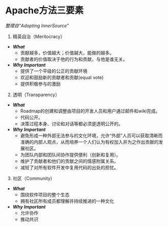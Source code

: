 # Apache方法三要素
*整理自“Adopting InnerSource”*
1. 精英自治（Meritocracy）
- ***What***
  - 贡献越多，价值越大；价值越大，能做的越多。
  - 贡献者的价值取决于他的行为和贡献，与他是谁无关。
- ***Why Important***
  - 提供了一个平级的公正的贡献环境
  - 欢迎和鼓励新的贡献者和贡献(equal vote)
  - 提供积极参与的激励
2. 透明（Transparency）
- ***What***
  - Roadmap的创建和调整由项目的开发人员和用户通过邮件和wiki完成。
  - 代码公开。
  - 决策过程本身、讨论和对话等都必须是透明公开的。
- ***Why Important***
  - 避免形成一种外部无法参与的文化环境，允许“外部”人员可以获取清晰而准确的内部人观点，从而培养一个人们认为有权加入并为之作出贡献的发展社区。
  - 为团队内部和团队间协作提供便利（创新和复用）。
  - 维护了贡献者和他们的贡献之间的情感附属关系。
  - 减轻了对所有软件开发中复用代码的出处的担忧。
3. 社区（Community）
- ***What***
  - 围绕软件项目的整个生态
  - 拥有社区所有成员都理解并持续推进的一种文化
- ***Why Important***
  - 允许协作
  - 推动共识
